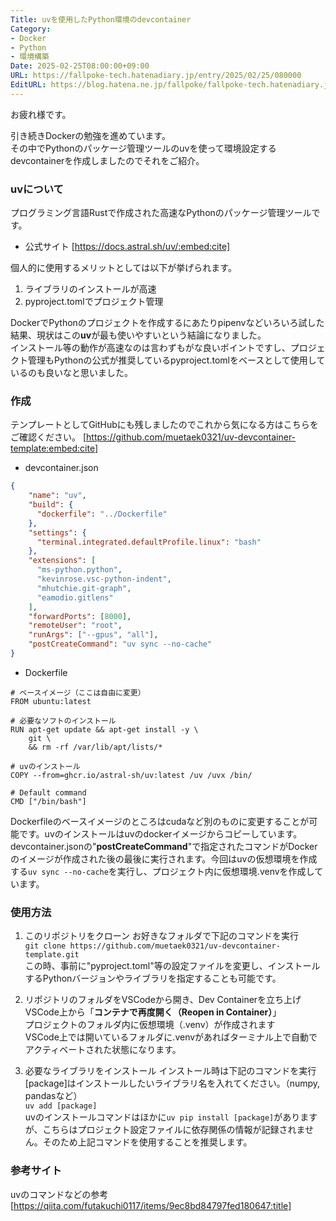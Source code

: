 ```yaml
---
Title: uvを使用したPython環境のdevcontainer
Category:
- Docker
- Python
- 環境構築
Date: 2025-02-25T08:00:00+09:00
URL: https://fallpoke-tech.hatenadiary.jp/entry/2025/02/25/080000
EditURL: https://blog.hatena.ne.jp/fallpoke/fallpoke-tech.hatenadiary.jp/atom/entry/6802418398331314925
---
```


お疲れ様です。

引き続きDockerの勉強を進めています。  
その中でPythonのパッケージ管理ツールのuvを使って環境設定するdevcontainerを作成しましたのでそれをご紹介。

### uvについて
プログラミング言語Rustで作成された高速なPythonのパッケージ管理ツールです。  

- 公式サイト
[https://docs.astral.sh/uv/:embed:cite]

個人的に使用するメリットとしては以下が挙げられます。  

1. ライブラリのインストールが高速  
2. pyproject.tomlでプロジェクト管理  

DockerでPythonのプロジェクトを作成するにあたりpipenvなどいろいろ試した結果、現状はこの**uv**が最も使いやすいという結論になりました。  
インストール等の動作が高速なのは言わずもがな良いポイントですし、プロジェクト管理もPythonの公式が推奨しているpyproject.tomlをベースとして使用しているのも良いなと思いました。

### 作成
テンプレートとしてGitHubにも残しましたのでこれから気になる方はこちらをご確認ください。
[https://github.com/muetaek0321/uv-devcontainer-template:embed:cite]

- devcontainer.json
```json
{
	"name": "uv",
	"build": {
	  "dockerfile": "../Dockerfile"
	},
	"settings": {
	  "terminal.integrated.defaultProfile.linux": "bash"
	},
	"extensions": [
	  "ms-python.python",
	  "kevinrose.vsc-python-indent",
	  "mhutchie.git-graph",
	  "eamodio.gitlens"
	],
	"forwardPorts": [8000],
	"remoteUser": "root",
	"runArgs": ["--gpus", "all"],
	"postCreateCommand": "uv sync --no-cache"
}
```  

- Dockerfile
```
# ベースイメージ（ここは自由に変更）
FROM ubuntu:latest

# 必要なソフトのインストール
RUN apt-get update && apt-get install -y \
    git \
    && rm -rf /var/lib/apt/lists/*

# uvのインストール
COPY --from=ghcr.io/astral-sh/uv:latest /uv /uvx /bin/

# Default command
CMD ["/bin/bash"]
```  

Dockerfileのベースイメージのところはcudaなど別のものに変更することが可能です。uvのインストールはuvのdockerイメージからコピーしています。
devcontainer.jsonの"**postCreateCommand**"で指定されたコマンドがDockerのイメージが作成された後の最後に実行されます。今回はuvの仮想環境を作成する`uv sync --no-cache`を実行し、プロジェクト内に仮想環境.venvを作成しています。


### 使用方法
1. このリポジトリをクローン
  お好きなフォルダで下記のコマンドを実行  
  `git clone https://github.com/muetaek0321/uv-devcontainer-template.git`  
  この時、事前に"pyproject.toml"等の設定ファイルを変更し、インストールするPythonバージョンやライブラリを指定することも可能です。

2. リポジトリのフォルダをVSCodeから開き、Dev Containerを立ち上げ  
  VSCode上から「**コンテナで再度開く（Reopen in Container）**」  
  プロジェクトのフォルダ内に仮想環境（.venv）が作成されます  
  VSCode上では開いているフォルダに.venvがあればターミナル上で自動でアクティベートされた状態になります。

3. 必要なライブラリをインストール
  インストール時は下記のコマンドを実行  
  \[package\]はインストールしたいライブラリ名を入れてください。（numpy, pandasなど）  
  `uv add [package]`  
  uvのインストールコマンドはほかに`uv pip install [package]`がありますが、こちらはプロジェクト設定ファイルに依存関係の情報が記録されません。そのため上記コマンドを使用することを推奨します。  


### 参考サイト
uvのコマンドなどの参考  
[https://qiita.com/futakuchi0117/items/9ec8bd84797fed180647:title]

